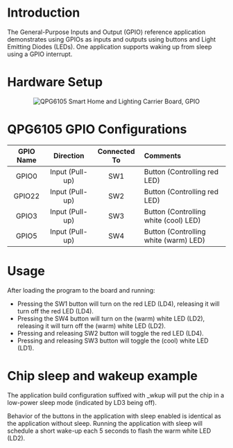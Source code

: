 # Introduction

The General-Purpose Inputs and Output (GPIO) reference application
demonstrates using GPIOs as inputs and outputs using buttons and Light
Emitting Diodes (LEDs). One application supports waking up from sleep
using a GPIO interrupt.

# Hardware Setup

<div align="center">
  <img src="Images/gpio.png" alt="QPG6105 Smart Home and Lighting Carrier Board, GPIO">
</div>

# QPG6105 GPIO Configurations

| GPIO Name| Direction| Connected To| Comments|
|:----------:|:----------:|:----------:|:---------|
| GPIO0| Input (Pull-up)| SW1| Button (Controlling red LED) |
| GPIO22| Input (Pull-up)| SW2| Button (Controlling red LED) |
| GPIO3| Input (Pull-up)| SW3| Button (Controlling white (cool) LED) |
| GPIO5| Input (Pull-up)| SW4| Button (Controlling white (warm) LED) |

# Usage

After loading the program to the board and running:
-   Pressing the SW1 button will turn on the red LED (LD4), releasing it will turn off the red LED (LD4).
-   Pressing the SW4 button will turn on the (warm) white LED (LD2), releasing it will turn off the (warm) white LED
    (LD2).
-   Pressing and releasing SW2 button will toggle the red LED (LD4).
-   Pressing and releasing SW3 button will toggle the (cool) white LED (LD1).

# Chip sleep and wakeup example

The application build configuration suffixed with _wkup will put the chip in a low-power sleep mode (indicated by LD3
being off).

Behavior of the buttons in the application with sleep enabled is identical as the application without sleep. Running
the application with sleep will schedule a short wake-up each 5 seconds to flash the warm white LED (LD2).

